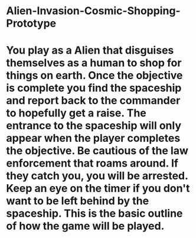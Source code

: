 # Alien-Invasion-Cosmic-Shopping-Prototype
# You play as a Alien that disguises themselves as a human to shop for things on earth. Once the objective is complete you find the spaceship and report back to the commander to hopefully get a raise. The entrance to the spaceship will only appear when the player completes the objective. Be cautious of the law enforcement that roams around. If they catch you, you will be arrested. Keep an eye on the timer if you don't want to be left behind by the spaceship. This is the basic outline of how the game will be played.
